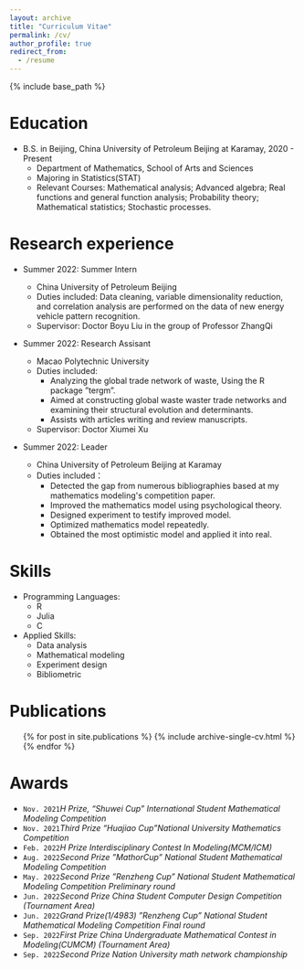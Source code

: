 ```yaml
---
layout: archive
title: "Curriculum Vitae"
permalink: /cv/
author_profile: true
redirect_from:
  - /resume
---
```


{% include base_path %}

Education
======
* B.S. in Beijing, China University of Petroleum Beijing at Karamay, 2020 - Present 
  * Department of Mathematics, School of Arts and Sciences
   * Majoring in Statistics(STAT)
   * Relevant Courses: Mathematical analysis; Advanced algebra; Real functions and general function analysis;
     Probability theory; Mathematical statistics; Stochastic processes.  

Research experience
======
* Summer 2022: Summer Intern
  * China University of Petroleum Beijing 
  * Duties included: Data cleaning, variable dimensionality reduction, and correlation analysis are performed on the data of new
    energy vehicle pattern recognition.
  * Supervisor: Doctor Boyu Liu in the group of Professor ZhangQi

* Summer 2022: Research Assisant
  * Macao Polytechnic University
  * Duties included: 
     * Analyzing the global trade network of waste, Using the R package ”tergm”.
     * Aimed at constructing global waste waster trade networks and examining their structural evolution and
        determinants.
     * Assists with articles writing and review manuscripts.
  * Supervisor: Doctor Xiumei Xu
* Summer 2022: Leader
  * China University of Petroleum Beijing at Karamay
  * Duties included：
     * Detected the gap from numerous bibliographies based at my mathematics modeling's competition paper.
     * Improved the mathematics model using psychological theory.
     * Designed experiment to testify improved model.
     * Optimized mathematics model repeatedly.
     * Obtained the most optimistic model and applied it into real. 
  
Skills
======
* Programming Languages:
  * R
  * Julia
  * C
* Applied Skills:
  * Data analysis
  * Mathematical modeling
  * Experiment design
  * Bibliometric

Publications
======
  <ul>{% for post in site.publications %}
    {% include archive-single-cv.html %}
  {% endfor %}</ul>
  
<!-- Talks
======
  <ul>{% for post in site.talks %}
    {% include archive-single-talk-cv.html %}
  {% endfor %}</ul> -->
  
Awards
======
* `Nov. 2021`_H Prize, “Shuwei Cup” International Student Mathematical Modeling Competition_ 
* `Nov. 2021`_Third Prize “Huajiao Cup”National University Mathematics Competition_ 
* `Feb. 2022`_H Prize Interdisciplinary Contest In Modeling(MCM/ICM)_ 
* `Aug. 2022`_Second Prize ”MathorCup” National Student Mathematical Modeling Competition_
* `May. 2022`_Second Prize ”Renzheng Cup” National Student Mathematical Modeling Competition Preliminary round_ 
* `Jun. 2022`_Second Prize China Student Computer Design Competition (Tournament Area)_ 
* `Jun. 2022`_Grand Prize(1/4983) ”Renzheng Cup” National Student Mathematical Modeling Competition Final round_ 
* `Sep. 2022`_First Prize China Undergraduate Mathematical Contest in Modeling(CUMCM) (Tournament Area)_ 
* `Sep. 2022`_Second Prize Nation University math network championship_ 

 

 
 
 
 


<!--   <ul>{% for post in site.teaching %}
    {% include archive-single-cv.html %}
  {% endfor %}</ul>
   -->
<!-- Service and leadership
======
* Currently signed in to 43 different slack teams -->
